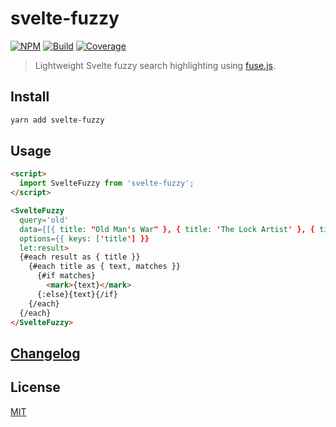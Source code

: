# svelte-fuzzy

[![NPM][npm]][npm-url]
[![Build][build]][build-badge]
[![Coverage][codecov-shield]][codecov]

> Lightweight Svelte fuzzy search highlighting using [fuse.js](https://github.com/krisk/Fuse).

## Install

```bash
yarn add svelte-fuzzy
```

## Usage

```html
<script>
  import SvelteFuzzy from 'svelte-fuzzy';
</script>

<SvelteFuzzy
  query='old'
  data={[{ title: "Old Man's War" }, { title: 'The Lock Artist' }, { title: 'HTML5' }]}
  options={{ keys: ['title'] }}
  let:result>
  {#each result as { title }}
    {#each title as { text, matches }}
      {#if matches}
        <mark>{text}</mark>
      {:else}{text}{/if}
    {/each}
  {/each}
</SvelteFuzzy>
```

## [Changelog](CHANGELOG.md)

## License

[MIT](LICENSE)

[npm]: https://img.shields.io/npm/v/svelte-fuzzy.svg?color=blue
[npm-url]: https://npmjs.com/package/svelte-fuzzy
[build]: https://travis-ci.com/metonym/svelte-fuzzy.svg?branch=master
[build-badge]: https://travis-ci.com/metonym/svelte-fuzzy
[codecov]: https://codecov.io/gh/metonym/svelte-fuzzy
[codecov-shield]: https://img.shields.io/codecov/c/github/metonym/svelte-fuzzy.svg
